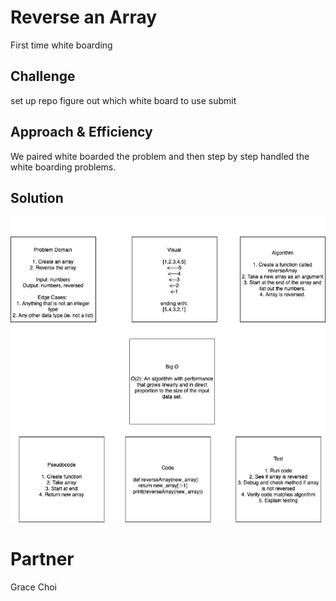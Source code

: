 # Reverse an Array
<!-- Short summary or background information -->
First time white boarding

## Challenge
<!-- Description of the challenge -->
set up repo
figure out which white board to use
submit


## Approach & Efficiency
<!-- What approach did you take? Why? What is the Big O space/time for this approach? -->
We paired white boarded the problem and then step by step handled the white boarding problems.

## Solution
<!-- Embedded whiteboard image -->
![Solution Image](assets/array_reverse.png)

# Partner
Grace Choi